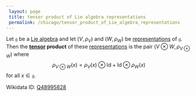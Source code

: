 ```yaml
---
 layout: page
 title: tensor product of Lie algebra representations
 permalink: /chicago/tensor_product_of_Lie_algebra_representations
---
```

Let $\mathfrak g$ be a [Lie algebra](https://defsmath.github.io/DefsMath/Lie_algebra) and let $(V,\rho_V)$ and $(W,\rho_W)$ be [representations](https://defsmath.github.io/DefsMath/Lie_algebra_representation) of $\mathfrak g$. Then the **[tensor](https://defsmath.github.io/DefsMath/tensor_product) product** of these [representations](https://defsmath.github.io/DefsMath/###########################representations) is the pair $(V\otimes W, \rho_{V\otimes W})$ where $$\rho_{V\otimes W}(x) = \rho_V(x) \otimes \text{Id} + \text{Id}\otimes \rho_W(x)$$ for all $x \in \mathfrak g$. 

Wikidata ID: [Q48995828](https://www.wikidata.org/wiki/Q48995828)